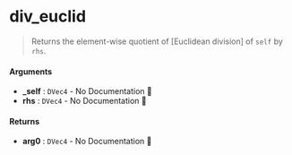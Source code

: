# div\_euclid

>  Returns the element-wise quotient of [Euclidean division] of `self` by `rhs`.

#### Arguments

- **\_self** : `DVec4` \- No Documentation 🚧
- **rhs** : `DVec4` \- No Documentation 🚧

#### Returns

- **arg0** : `DVec4` \- No Documentation 🚧
